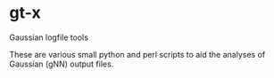 # gt-x
Gaussian logfile tools

These are various small python and perl scripts to aid the analyses of Gaussian (gNN) output files. 
